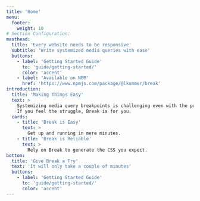 ```yaml
---
title: 'Home'
menu:
  footer:
    weight: 10
# Section Configuration:
masthead:
  title: 'Every website needs to be responsive'
  subtitle: 'Write systemized media queries with ease'
  buttons:
    - label: 'Getting Started Guide'
      to: 'guide/getting-started/'
      color: 'accent'
    - label: 'Available on NPM'
      href: 'https://www.npmjs.com/package/@lkummer/break'
introduction:
  title: 'Making Things Easy'
  text: >
    Systemizing media query breakpoints is challenging even with the power of modern CSS.
    If you feel the struggle, Break is for you.
  cards:
    - title: 'Break is Easy'
      text: >
        Get up and running in mere minutes.
    - title: 'Break is Reliable'
      text: >
        Rely on Break to generate the CSS you expect.
bottom:
  title: 'Give Break a Try'
  text: 'It will only take a couple of minutes'
  buttons:
    - label: 'Getting Started Guide'
      to: 'guide/getting-started/'
      color: 'accent'
---
```

